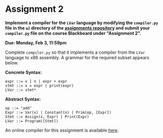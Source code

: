 # Assignment 2

**Implement a compiler for the `LVar` language by modifying the
`compiler.py` file in the `a2` directory of the [assignments
repository](https://github.com/jnear/cs3020-assignments) and submit
your `compiler.py` file on the course Blackboard under "Assignment
2".**

**Due: Monday, Feb 3, 11:59pm**

Complete `compiler.py` so that it implements a compiler from the
`LVar` language to x86 assembly. A grammar for the required subset
appears below.

**Concrete Syntax:**
```
expr ::= x | n | expr + expr
stmt ::= x = expr | print(expr)
LVar ::= stmt*
```

**Abstract Syntax:**
```
op ::= "add"
Expr ::= Var(x) | Constant(n) | Prim(op, [Expr])
Stmt ::= Assign(x, Expr) | Print(Expr)
LVar ::= Program([Stmt])
```

An online compiler for this assignment is available
[here](http://jnear.w3.uvm.edu/cs3020/compiler-a2.php).
